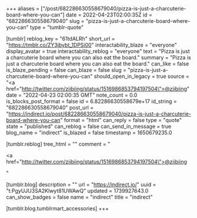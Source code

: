 +++
aliases = ["/post/682286630558679040/pizza-is-just-a-charcuterie-board-where-you-can"]
date = 2022-04-23T02:00:35Z
id = "682286630558679040"
slug = "pizza-is-just-a-charcuterie-board-where-you-can"
type = "tumblr-quote"

[tumblr]
reblog_key = "61tdALRh"
short_url = "https://tmblr.co/ZY3jbybt_1DPSi00"
interactability_blaze = "everyone"
display_avatar = true
interactability_reblog = "everyone"
text = "Pizza is just a charcuterie board where you can also eat the board."
summary = "Pizza is just a charcuterie board where you can also eat the board."
can_like = false
is_blaze_pending = false
can_blaze = false
slug = "pizza-is-just-a-charcuterie-board-where-you-can"
should_open_in_legacy = true
source = "<a href=\"http://twitter.com/ziibiing/status/1516986853794197504\">@ziibiing</a>"
date = "2022-04-23 02:00:35 GMT"
note_count = 0.0
is_blocks_post_format = false
id = 6.82286630558679e+17
id_string = "682286630558679040"
post_url = "https://indirect.io/post/682286630558679040/pizza-is-just-a-charcuterie-board-where-you-can"
format = "html"
can_reply = false
type = "quote"
state = "published"
can_reblog = false
can_send_in_message = true
blog_name = "indirect"
is_blazed = false
timestamp = 1650679235.0

[tumblr.reblog]
tree_html = ""
comment = "<p><a href=\"http://twitter.com/ziibiing/status/1516986853794197504\">@ziibiing</a></p>"

[tumblr.blog]
description = ""
url = "https://indirect.io/"
uuid = "t:PgyUJU3SA2Klwyt81UWAwQ"
updated = 1739927643.0
can_show_badges = false
name = "indirect"
title = "indirect"

[tumblr.blog.tumblrmart_accessories]
+++
